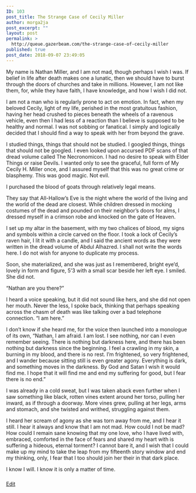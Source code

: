 ```yaml
---
ID: 103
post_title: The Strange Case of Cecily Miller
author: morga2ja
post_excerpt: ""
layout: post
permalink: >
  http://queue.gazerbeam.com/the-strange-case-of-cecily-miller
published: true
post_date: 2018-09-07 23:49:05
---
```

My name is Nathan Miller, and I am not mad, though perhaps I wish I was. If belief in life after death makes one a lunatic, then we should have to burst through the doors of churches and take in millions. However, I am not like them, for, while they have faith, I have knowledge, and how I wish I did not.

I am not a man who is regularly prone to act on emotion. In fact, when my beloved Cecily, light of my life, perished in the most gratuitous fashion, having her head crushed to pieces beneath the wheels of a ravenous vehicle, even then I had less of a reaction than I believe is supposed to be healthy and normal. I was not sobbing or fanatical. I simply and logically decided that I should find a way to speak with her from beyond the grave.

I studied things, things that should not be studied. I googled things, things that should not be googled. I even looked upon accursed PDF scans of that dread volume called The Necronomicon. I had no desire to speak with Elder Things or raise Devils. I wanted only to see the graceful, full form of My Cecily H. Miller once, and I assured myself that this was no great crime or blasphemy. This was good magic. Not evil.

I purchased the blood of goats through relatively legal means.

They say that All-Hallow’s Eve is the night where the world of the living and the world of the dead are closest. While children dressed in mocking costumes of the dead and pounded on their neighbor’s doors for alms, I dressed myself in a crimson robe and knocked on the gate of Heaven.

I set up my altar in the basement, with my two chalices of blood, my signs and symbols within a circle carved on the floor. I took a lock of Cecily’s raven hair, I lit it with a candle, and I said the ancient words as they were written in the dread volume of Abdul Alhazred. I shall not write the words here. I do not wish for anyone to duplicate my process.

Soon, she materialized, and she was just as I remembered, bright eye’d, lovely in form and figure, 5’3 with a small scar beside her left eye. I smiled. She did not.

“Nathan are you there?”

I heard a voice speaking, but it did not sound like hers, and she did not open her mouth. Never the less, I spoke back, thinking that perhaps speaking across the chasm of death was like talking over a bad telephone connection. “I am here.”

I don’t know if she heard me, for the voice then launched into a monologue of its own, “Nathan, I am afraid. I am lost. I see nothing, nor can I even remember seeing. There is nothing but darkness here, and there has been nothing but darkness since the beginning. I feel a crawling in my skin, a burning in my blood, and there is no rest. I’m frightened, so very frightened, and I wander because sitting still is even greater agony. Everything is dark, and something moves in the darkness. By God and Satan I wish it would find me. I hope that it will find me and end my suffering for good, but I fear there is no end.”

I was already in a cold sweat, but I was taken aback even further when I saw something like black, rotten vines extent around her torso, pulling her inward, as if through a doorway. More vines grew, pulling at her legs, arms and stomach, and she twisted and writhed, struggling against them.

I heard her scream of agony as she was torn away from me, and I hear it still. I hear it always and know that I am not mad. How could I not be mad? How could I remain sane knowing that my one love, who I have lived with, embraced, comforted in the face of fears and shared my heart with is suffering a hideous, eternal torment? I cannot bare it, and I wish that I could make up my mind to take the leap from my fifteenth story window and end my thinking, only, I fear that I too should join her their in that dark place.

I know I will. I know it is only a matter of time.

###

<a href="https://docs.google.com/document/d/16uVc1AFfS-ufrM19cxcS1i1u34geHtf5o4Wd1OW5oVs/edit?usp=sharing">Edit</a>